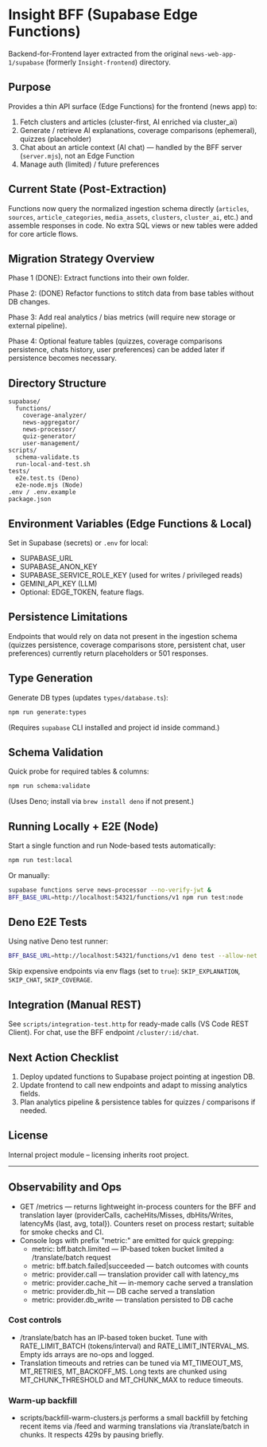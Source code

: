# Insight BFF (Supabase Edge Functions)

Backend-for-Frontend layer extracted from the original `news-web-app-1/supabase` (formerly `Insight-frontend`) directory.

## Purpose

Provides a thin API surface (Edge Functions) for the frontend (news app) to:

1. Fetch clusters and articles (cluster-first, AI enriched via cluster_ai)
2. Generate / retrieve AI explanations, coverage comparisons (ephemeral), quizzes (placeholder)
3. Chat about an article context (AI chat) — handled by the BFF server (`server.mjs`), not an Edge Function
4. Manage auth (limited) / future preferences

## Current State (Post-Extraction)

Functions now query the normalized ingestion schema directly (`articles`, `sources`, `article_categories`, `media_assets`, `clusters`, `cluster_ai`, etc.) and assemble responses in code. No extra SQL views or new tables were added for core article flows.

## Migration Strategy Overview

Phase 1 (DONE): Extract functions into their own folder.

Phase 2: (DONE) Refactor functions to stitch data from base tables without DB changes.

Phase 3: Add real analytics / bias metrics (will require new storage or external pipeline).

Phase 4: Optional feature tables (quizzes, coverage comparisons persistence, chats history, user preferences) can be added later if persistence becomes necessary.

## Directory Structure

```
supabase/
  functions/
    coverage-analyzer/
    news-aggregator/
    news-processor/
    quiz-generator/
    user-management/
scripts/
  schema-validate.ts
  run-local-and-test.sh
tests/
  e2e.test.ts (Deno)
  e2e-node.mjs (Node)
.env / .env.example
package.json
```

## Environment Variables (Edge Functions & Local)

Set in Supabase (secrets) or `.env` for local:

- SUPABASE_URL
- SUPABASE_ANON_KEY
- SUPABASE_SERVICE_ROLE_KEY (used for writes / privileged reads)
- GEMINI_API_KEY (LLM)
- Optional: EDGE_TOKEN, feature flags.

## Persistence Limitations

Endpoints that would rely on data not present in the ingestion schema (quizzes persistence, coverage comparisons store, persistent chat, user preferences) currently return placeholders or 501 responses.

## Type Generation

Generate DB types (updates `types/database.ts`):

```bash
npm run generate:types
```

(Requires `supabase` CLI installed and project id inside command.)

## Schema Validation

Quick probe for required tables & columns:

```bash
npm run schema:validate
```

(Uses Deno; install via `brew install deno` if not present.)

## Running Locally + E2E (Node)

Start a single function and run Node-based tests automatically:

```bash
npm run test:local
```

Or manually:

```bash
supabase functions serve news-processor --no-verify-jwt &
BFF_BASE_URL=http://localhost:54321/functions/v1 npm run test:node
```

## Deno E2E Tests

Using native Deno test runner:

```bash
BFF_BASE_URL=http://localhost:54321/functions/v1 deno test --allow-net --allow-env tests/e2e.test.ts
```

Skip expensive endpoints via env flags (set to `true`): `SKIP_EXPLANATION`, `SKIP_CHAT`, `SKIP_COVERAGE`.

## Integration (Manual REST)

See `scripts/integration-test.http` for ready-made calls (VS Code REST Client). For chat, use the BFF endpoint `/cluster/:id/chat`.

## Next Action Checklist

1. Deploy updated functions to Supabase project pointing at ingestion DB.
2. Update frontend to call new endpoints and adapt to missing analytics fields.
3. Plan analytics pipeline & persistence tables for quizzes / comparisons if needed.

## License

Internal project module – licensing inherits root project.

---

## Observability and Ops

- GET /metrics — returns lightweight in-process counters for the BFF and translation layer (providerCalls, cacheHits/Misses, dbHits/Writes, latencyMs {last, avg, total}). Counters reset on process restart; suitable for smoke checks and CI.
- Console logs with prefix "metric:" are emitted for quick grepping:
  - metric: bff.batch.limited — IP-based token bucket limited a /translate/batch request
  - metric: bff.batch.failed|succeeded — batch outcomes with counts
  - metric: provider.call — translation provider call with latency_ms
  - metric: provider.cache_hit — in-memory cache served a translation
  - metric: provider.db_hit — DB cache served a translation
  - metric: provider.db_write — translation persisted to DB cache

### Cost controls

- /translate/batch has an IP-based token bucket. Tune with RATE_LIMIT_BATCH (tokens/interval) and RATE_LIMIT_INTERVAL_MS. Empty ids arrays are no-ops and logged.
- Translation timeouts and retries can be tuned via MT_TIMEOUT_MS, MT_RETRIES, MT_BACKOFF_MS. Long texts are chunked using MT_CHUNK_THRESHOLD and MT_CHUNK_MAX to reduce timeouts.

### Warm-up backfill

- scripts/backfill-warm-clusters.js performs a small backfill by fetching recent items via /feed and warming translations via /translate/batch in chunks. It respects 429s by pausing briefly.
